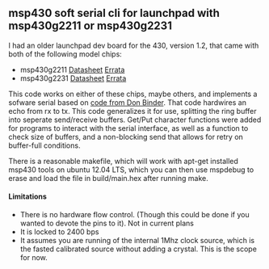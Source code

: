 
## msp430 soft serial cli for launchpad with msp430g2211 or msp430g2231 

I had an older launchpad dev board for the 430, version 1.2, that came with both of the following model chips:

- msp430g2211 [Datasheet](http://www.ti.com/lit/ds/symlink/msp430g2211.pdf) [Errata](http://www.ti.com/lit/er/slaz413d/slaz413d.pdf)
- msp430g2231 [Datasheet](http://www.ti.com/lit/ds/symlink/msp430g2231.pdf) [Errata](http://www.ti.com/lit/er/slaz417e/slaz417e.pdf)

This code works on either of these chips, maybe others, and implements a sofware serial based on [code from Don Binder](http://dbindner.freeshell.org/msp430/#_send_and_receive_2). That code hardwires an echo from rx to tx. This code generalizes it for use, splitting the ring buffer into seperate send/receive buffers. Get/Put character functions were added for programs to interact with the serial interface, as well as a function to check size of buffers, and a non-blocking send that allows for retry on buffer-full conditions.

There is a reasonable makefile, which will work with apt-get installed msp430 tools on ubuntu 12.04 LTS, which you can then use mspdebug to erase and load the file in build/main.hex after running make.

#### Limitations

- There is no hardware flow control. (Though this could be done if you wanted to devote the pins to it). Not in current plans
- It is locked to 2400 bps
- It assumes you are running of the internal 1Mhz clock source, which is the fasted calibrated source without adding a crystal. This is the scope for now.


